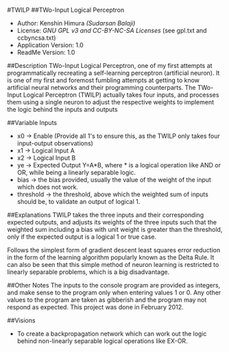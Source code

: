 #TWILP
##TWo-Input Logical Perceptron
* Author: Kenshin Himura *(Sudarsan Balaji)*
* License: *GNU GPL v3 and CC-BY-NC-SA Licenses* (see gpl.txt and ccbyncsa.txt)
* Application Version: 1.0
* ReadMe Version: 1.0

##Description
TWo-Input Logical Perceptron, one of my first attempts at programmatically recreating a self-learning perceptron (artificial neuron).
It is one of my first and foremost fumbling attempts at getting to know artificial neural networks and their programming counterparts.
The TWo-Input Logical Perceptron (TWILP) actually takes four inputs, and processes them using a single neuron to adjust the respective weights
to implement the logic behind the inputs and outputs

##Variable Inputs
* x0 -> Enable (Provide all 1's to ensure this, as the TWILP only takes four input-output observations)
* x1 -> Logical Input A
* x2 -> Logical Input B
* ye -> Expected Output Y=A*B,
where * is a logical operation like AND or OR, while being a linearly separable logic.
* bias -> the bias provided, usually the value of the weight of the input which does not work.
* threshold -> the threshold, above which the weighted sum of inputs should be, to validate an output of logical 1.

##Explanations
TWILP takes the three inputs and their corresponding expected outputs, and adjusts its weights of the three inputs
such that the weighted sum including a bias with unit weight is greater than the threshold, only if the expected output is
a logical 1 or true case.

Follows the simplest form of gradient descent least squares error reduction in the form of the learning algorithm
popularly known as the Delta Rule. It can also be seen that this simple method of neuron learning is restricted to
linearly separable problems, which is a big disadvantage.

##Other Notes
The inputs to the console program are provided as integers, and make sense to the program only when entering values 1 or 0.
Any other values to the program are taken as gibberish and the program may not respond as expected.
This project was done in February 2012.

##Visions
* To create a backpropagation network which can work out the logic behind non-linearly separable logical operations like
EX-OR.